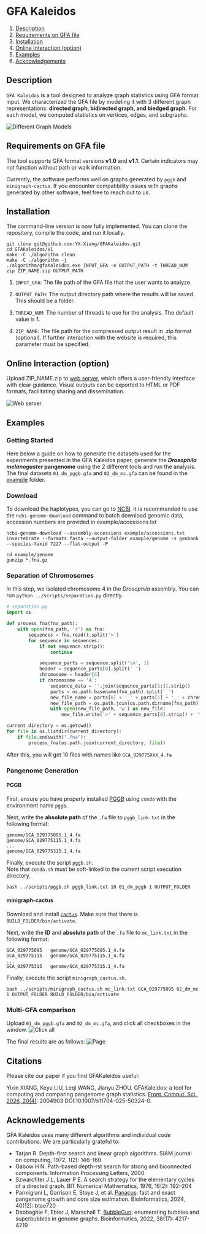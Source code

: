 # GFA Kaleidos
1. [Description](#Description)
2. [Requirements on GFA file](#requirements-on-gfa-file)
3. [Installation](#Installation)
4. [Online Interaction (option)](#online-interaction-option)
5. [Examples](#Examples)
6. [Acknowledgements](#Acknowledgements)

## Description
`GFA Kaleidos` is a tool designed to analyze graph statistics using GFA format input. We characterized the GFA file by modeling it with 3 different graph representations: **directed graph, bidirected graph, and biedged graph**. For each model, we computed statistics on vertices, edges, and subgraphs.

![Different Graph Models](./model.png)

## Requirements on GFA file
The tool supports GFA format versions **v1.0** and **v1.1**. Certain indicators may not function without path or walk information. 

Currently, the software performs well on graphs generated by `pggb` and `minigraph-cactus`. If you encounter compatibility issues with graphs generated by other software, feel free to reach out to us.

## Installation
The command-line version is now fully implemented. You can clone the repository, compile the code, and run it locally.

```shell
git clone git@github.com:YX-Xiang/GFAKaleidos.git
cd GFAKaleidos/V1
make -C ./algorithm clean
make -C ./algorithm -j
./algorithm/gfaKaleidos.exe INPUT_GFA -o OUTPUT_PATH -t THREAD_NUM
zip ZIP_NAME.zip OUTPUT_PATH
```

1. `INPUT_GFA`: The file path of the GFA file that the user wants to analyze.

2. `OUTPUT_PATH`: The output directory path where the results will be saved. This should be a folder.

3. `THREAD_NUM`: The number of threads to use for the analysis. The default value is 1.

4. `ZIP_NAME`: The file path for the compressed output result in .zip format (optional). If further interaction with the website is required, this parameter must be specified.

## Online Interaction (option)
Upload ZIP_NAME.zip to <a href='https://combiopt.nankai.edu.cn/gfakaleidos'>web server</a>, which offers a user-friendly interface with clear guidance. Visual outputs can be exported to HTML or PDF formats, facilitating sharing and dissemination.

![Web server](./GFAKaleidos.png)

## Examples
### Getting Started
Here below a guide on how to generate the datasets used for the experiments presented in the GFA Kaleidos paper, generate the ***Drosophila melanogaster* pangenome** using the 2 different tools and run the analysis. The final datasets `01_dm_pggb.gfa` and `02_dm_mc.gfa` can be found in the <a href='https://github.com/YX-Xiang/GFAKaleidos/tree/main/example'>example</a> folder.

### Download
To download the haplotypes, you can go to <a href='https://www.ncbi.nlm.nih.gov/datasets/genome/?taxon=7227'>NCBI</a>. It is recommended to use the ```ncbi-genome-download``` command to batch download genomic data, accession numbers are provided in example/accessions.txt

```shell
ncbi-genome-download --assembly-accessions example/accessions.txt invertebrate --formats fasta --output-folder example/genome -s genbank --species-taxid 7227 --flat-output -P

cd example/genome
gunzip *.fna.gz
```

### Separation of Chromosomes
In this step, we isolated chromosome 4 in the *Drosophila* assembly. You can run `python ../scripts/separation.py` directly.

```python
# separation.py
import os

def process_fna(fna_path):
    with open(fna_path, 'r') as fna:
        sequences = fna.read().split('>')
        for sequence in sequences:
            if not sequence.strip():
                continue

            sequence_parts = sequence.split('\n', 1)
            header = sequence_parts[0].split(' ')
            chromosome = header[6]
            if chromosome == '4':
                sequence_data = ''.join(sequence_parts[1:]).strip()
                parts = os.path.basename(fna_path).split('_')
                new_file_name = parts[0] + '_' + parts[1] + '_' + chromosome + '.fa'
                new_file_path = os.path.join(os.path.dirname(fna_path), new_file_name)
                with open(new_file_path, 'w') as new_file:
                    new_file.write('>' + sequence_parts[0].strip() + '\n' + sequence_data)

current_directory = os.getcwd()
for file in os.listdir(current_directory):
    if file.endswith(".fna"):
        process_fna(os.path.join(current_directory, file))
```

After this, you will get 10 files with names like `GCA_029775XXX_4.fa`

### Pangenome Generation
#### PGGB
First, ensure you have properly installed <a href='https://github.com/pangenome/pggb#bioconda'>PGGB</a> using `conda` with the environment name `pggb`.

Next, write the **absolute path** of the `.fa` file to `pggb_link.txt` in the following format:
```
genome/GCA_029775095.1_4.fa
genome/GCA_029775115.1_4.fa
...
genome/GCA_029775315.1_4.fa
```
Finally, execute the script `pggb.sh`.  
Note that `conda.sh` must be soft-linked to the current script execution directory.
```shell
bash ../scripts/pggb.sh pggb_link.txt 10 01_dm_pggb 1 OUTPUT_FOLDER 
```

#### minigraph-cactus
Download and install <a href='https://github.com/ComparativeGenomicsToolkit/cactus/releases'>`cactus`</a>.
Make sure that there is `BUILD_FOLDER/bin/activate`.

Next, write the **ID** and **absolute path** of the `.fa` file to `mc_link.txt` in the following format:
```
GCA_029775095	genome/GCA_029775095.1_4.fa
GCA_029775115	genome/GCA_029775115.1_4.fa
...
GCA_029775315	genome/GCA_029775315.1_4.fa
```
Finally, execute the script `minigraph_cactus.sh`.  
```shell
bash ../scripts/minigraph_cactus.sh mc_link.txt GCA_029775095 02_dm_mc 1 OUTPUT_FOLDER BUILD_FOLDER/bin/activate
```

### Multi-GFA comparison
Upload `01_dm_pggb.gfa` and `02_dm_mc.gfa`, and click all checkboxes in the window.
![Click all](click.gif)

The final results are as follows:
![Page](page.png)


## Citations
Please cite our paper if you find GFAKaleidos useful:

Yixin XIANG, Keyu LIU, Leqi WANG, Jianyu ZHOU. GFAKaleidos: a tool for computing and comparing pangenome graph statistics. [Front. Comput. Sci., 2026, 20(4)](https://journal.hep.com.cn/fcs/EN/10.1007/s11704-025-50324-0): 2004903 DOI:10.1007/s11704-025-50324-0.


## Acknowledgements
GFA Kaleidos uses many different algorithms and individual code contributions. We are particularly grateful to:

- Tarjan R. Depth-first search and linear graph algorithms. SIAM journal on computing, 1972, 1(2): 146–160
- Gabow H N. Path-based depth-rst search for strong and biconnected components. Information Processing Letters, 2000
- Szwarcfiter J L, Lauer P E. A search strategy for the elementary cycles of a directed graph. BIT Numerical Mathematics, 1976, 16(2): 192–204
- Parmigiani L, Garrison E, Stoye J, et al. <a href='https://github.com/marschall-lab/panacus'>Panacus</a>: fast and exact pangenome growth and core size estimation. Bioinformatics, 2024, 40(12): btae720
- Dabbaghie F, Ebler J, Marschall T. <a href='https://github.com/fawaz-dabbaghieh/bubble_gun'>BubbleGun</a>: enumerating bubbles and superbubbles in genome graphs. Bioinformatics, 2022, 38(17): 4217-4219
